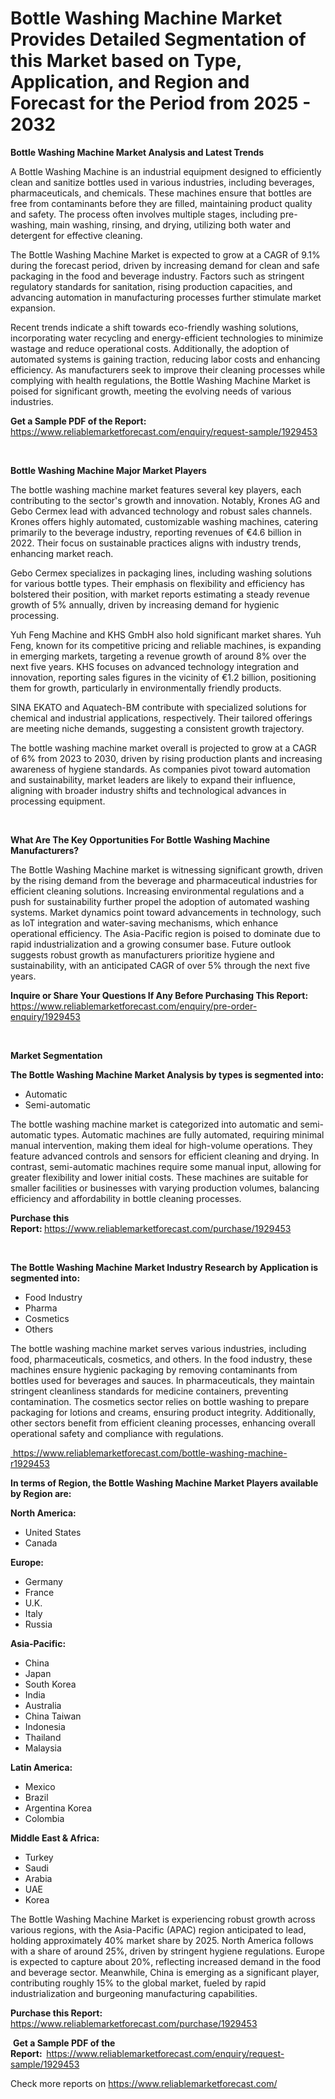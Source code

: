 <p><h1>Bottle Washing Machine Market Provides Detailed Segmentation of this Market based on Type, Application, and Region and Forecast for the Period from 2025 - 2032</h1></p><p><strong>Bottle Washing Machine Market Analysis and Latest Trends</strong></p>
<p><p>A Bottle Washing Machine is an industrial equipment designed to efficiently clean and sanitize bottles used in various industries, including beverages, pharmaceuticals, and chemicals. These machines ensure that bottles are free from contaminants before they are filled, maintaining product quality and safety. The process often involves multiple stages, including pre-washing, main washing, rinsing, and drying, utilizing both water and detergent for effective cleaning.</p><p>The Bottle Washing Machine Market is expected to grow at a CAGR of 9.1% during the forecast period, driven by increasing demand for clean and safe packaging in the food and beverage industry. Factors such as stringent regulatory standards for sanitation, rising production capacities, and advancing automation in manufacturing processes further stimulate market expansion. </p><p>Recent trends indicate a shift towards eco-friendly washing solutions, incorporating water recycling and energy-efficient technologies to minimize wastage and reduce operational costs. Additionally, the adoption of automated systems is gaining traction, reducing labor costs and enhancing efficiency. As manufacturers seek to improve their cleaning processes while complying with health regulations, the Bottle Washing Machine Market is poised for significant growth, meeting the evolving needs of various industries.</p></p>
<p><strong>Get a Sample PDF of the Report:&nbsp;</strong> <a href="https://www.reliablemarketforecast.com/enquiry/request-sample/1929453?utm_campaign=1130&utm_medium=2&utm_source=Github&utm_content=ia&utm_term=16012025&utm_id=bottle-washing-machine">https://www.reliablemarketforecast.com/enquiry/request-sample/1929453</a></p>
<p>&nbsp;</p>
<p><strong>Bottle Washing Machine Major Market Players</strong></p>
<p><p>The bottle washing machine market features several key players, each contributing to the sector's growth and innovation. Notably, Krones AG and Gebo Cermex lead with advanced technology and robust sales channels. Krones offers highly automated, customizable washing machines, catering primarily to the beverage industry, reporting revenues of €4.6 billion in 2022. Their focus on sustainable practices aligns with industry trends, enhancing market reach.</p><p>Gebo Cermex specializes in packaging lines, including washing solutions for various bottle types. Their emphasis on flexibility and efficiency has bolstered their position, with market reports estimating a steady revenue growth of 5% annually, driven by increasing demand for hygienic processing.</p><p>Yuh Feng Machine and KHS GmbH also hold significant market shares. Yuh Feng, known for its competitive pricing and reliable machines, is expanding in emerging markets, targeting a revenue growth of around 8% over the next five years. KHS focuses on advanced technology integration and innovation, reporting sales figures in the vicinity of €1.2 billion, positioning them for growth, particularly in environmentally friendly products.</p><p>SINA EKATO and Aquatech-BM contribute with specialized solutions for chemical and industrial applications, respectively. Their tailored offerings are meeting niche demands, suggesting a consistent growth trajectory.</p><p>The bottle washing machine market overall is projected to grow at a CAGR of 6% from 2023 to 2030, driven by rising production plants and increasing awareness of hygiene standards. As companies pivot toward automation and sustainability, market leaders are likely to expand their influence, aligning with broader industry shifts and technological advances in processing equipment.</p></p>
<p>&nbsp;</p>
<p><strong>What Are The Key Opportunities For Bottle Washing Machine Manufacturers?</strong></p>
<p><p>The Bottle Washing Machine market is witnessing significant growth, driven by the rising demand from the beverage and pharmaceutical industries for efficient cleaning solutions. Increasing environmental regulations and a push for sustainability further propel the adoption of automated washing systems. Market dynamics point toward advancements in technology, such as IoT integration and water-saving mechanisms, which enhance operational efficiency. The Asia-Pacific region is poised to dominate due to rapid industrialization and a growing consumer base. Future outlook suggests robust growth as manufacturers prioritize hygiene and sustainability, with an anticipated CAGR of over 5% through the next five years.</p></p>
<p><strong>Inquire or Share Your Questions If Any Before Purchasing This Report:</strong> <a href="https://www.reliablemarketforecast.com/enquiry/pre-order-enquiry/1929453?utm_campaign=1130&utm_medium=2&utm_source=Github&utm_content=ia&utm_term=16012025&utm_id=bottle-washing-machine">https://www.reliablemarketforecast.com/enquiry/pre-order-enquiry/1929453</a></p>
<p>&nbsp;</p>
<p><strong>Market Segmentation</strong></p>
<p><strong>The Bottle Washing Machine Market Analysis by types is segmented into:</strong></p>
<p><ul><li>Automatic</li><li>Semi-automatic</li></ul></p>
<p><p>The bottle washing machine market is categorized into automatic and semi-automatic types. Automatic machines are fully automated, requiring minimal manual intervention, making them ideal for high-volume operations. They feature advanced controls and sensors for efficient cleaning and drying. In contrast, semi-automatic machines require some manual input, allowing for greater flexibility and lower initial costs. These machines are suitable for smaller facilities or businesses with varying production volumes, balancing efficiency and affordability in bottle cleaning processes.</p></p>
<p><strong>Purchase this Report:&nbsp;</strong><a href="https://www.reliablemarketforecast.com/purchase/1929453?utm_campaign=1130&utm_medium=2&utm_source=Github&utm_content=ia&utm_term=16012025&utm_id=bottle-washing-machine">https://www.reliablemarketforecast.com/purchase/1929453</a></p>
<p>&nbsp;</p>
<p><strong>The Bottle Washing Machine Market Industry Research by Application is segmented into:</strong></p>
<p><ul><li>Food Industry</li><li>Pharma</li><li>Cosmetics</li><li>Others</li></ul></p>
<p><p>The bottle washing machine market serves various industries, including food, pharmaceuticals, cosmetics, and others. In the food industry, these machines ensure hygienic packaging by removing contaminants from bottles used for beverages and sauces. In pharmaceuticals, they maintain stringent cleanliness standards for medicine containers, preventing contamination. The cosmetics sector relies on bottle washing to prepare packaging for lotions and creams, ensuring product integrity. Additionally, other sectors benefit from efficient cleaning processes, enhancing overall operational safety and compliance with regulations.</p></p>
<p><a href="https://www.reliablemarketforecast.com/bottle-washing-machine-r1929453?utm_campaign=1130&utm_medium=2&utm_source=Github&utm_content=ia&utm_term=16012025&utm_id=bottle-washing-machine">&nbsp;https://www.reliablemarketforecast.com/bottle-washing-machine-r1929453</a></p>
<p><strong>In terms of Region, the Bottle Washing Machine Market Players available by Region are:</strong></p>
<p>
    <p> <strong> North America: </strong>
        <ul>
            <li>United States</li>
            <li>Canada</li>
        </ul>
        </p> 
    <p> <strong> Europe: </strong>
        <ul>
            <li>Germany</li>
            <li>France</li>
            <li>U.K.</li>
            <li>Italy</li>
            <li>Russia</li>
        </ul>
        </p> 
    <p> <strong> Asia-Pacific: </strong>
        <ul>
            <li>China</li>
            <li>Japan</li>
            <li>South Korea</li>
            <li>India</li>
            <li>Australia</li>
            <li>China Taiwan</li>
            <li>Indonesia</li>
            <li>Thailand</li>
            <li>Malaysia</li>
        </ul>
        </p> 
    <p> <strong> Latin America: </strong>
        <ul>
            <li>Mexico</li>
            <li>Brazil</li>
            <li>Argentina Korea</li>
            <li>Colombia</li>
        </ul>
        </p> 
    <p> <strong> Middle East & Africa: </strong>
        <ul>
            <li>Turkey</li>
            <li>Saudi</li>
            <li>Arabia</li>
            <li>UAE</li>
            <li>Korea</li>
        </ul>
    </p>
    </p>
<p><p>The Bottle Washing Machine Market is experiencing robust growth across various regions, with the Asia-Pacific (APAC) region anticipated to lead, holding approximately 40% market share by 2025. North America follows with a share of around 25%, driven by stringent hygiene regulations. Europe is expected to capture about 20%, reflecting increased demand in the food and beverage sector. Meanwhile, China is emerging as a significant player, contributing roughly 15% to the global market, fueled by rapid industrialization and burgeoning manufacturing capabilities.</p></p>
<p><strong>Purchase this Report: </strong><a href="https://www.reliablemarketforecast.com/purchase/1929453?utm_campaign=1130&utm_medium=2&utm_source=Github&utm_content=ia&utm_term=16012025&utm_id=bottle-washing-machine">https://www.reliablemarketforecast.com/purchase/1929453</a></p>
<p>&nbsp;<strong>Get a Sample PDF of the Report:&nbsp;&nbsp;</strong><a href="https://www.reliablemarketforecast.com/enquiry/request-sample/1929453?utm_campaign=1130&utm_medium=2&utm_source=Github&utm_content=ia&utm_term=16012025&utm_id=bottle-washing-machine">https://www.reliablemarketforecast.com/enquiry/request-sample/1929453</a></p>
<p><strong></strong></p>
<p>Check more reports on <a href="https://www.reliablemarketforecast.com/?utm_campaign=1130&utm_medium=2&utm_source=Github&utm_content=ia&utm_term=16012025&utm_id=bottle-washing-machine">https://www.reliablemarketforecast.com/</a></p>